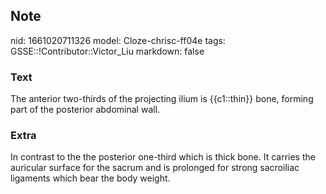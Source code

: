 ## Note
nid: 1661020711326
model: Cloze-chrisc-ff04e
tags: GSSE::!Contributor::Victor_Liu
markdown: false

### Text
The anterior two-thirds of the projecting ilium is {{c1::thin}} bone, forming part of the posterior abdominal wall.

### Extra
In contrast to the the posterior one-third which is thick bone. It carries the auricular surface for the sacrum and is prolonged for strong sacroiliac ligaments which bear the body weight.
